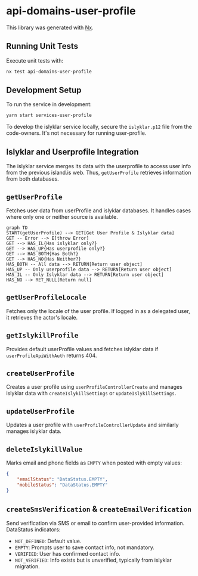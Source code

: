 # api-domains-user-profile

This library was generated with [Nx](https://nx.dev).

## Running Unit Tests

Execute unit tests with:

```bash
nx test api-domains-user-profile
```

## Development Setup

To run the service in development:

```bash
yarn start services-user-profile
```

To develop the islyklar service locally, secure the `islyklar.p12` file from the code-owners. It's not necessary for running user-profile.

## Islyklar and Userprofile Integration

The islyklar service merges its data with the userprofile to access user info from the previous island.is web. Thus, `getUserProfile` retrieves information from both databases.

## `getUserProfile`

Fetches user data from userProfile and islyklar databases. It handles cases where only one or neither source is available.

```mermaid
graph TD
START(getUserProfile) --> GET[Get User Profile & Islyklar data]
GET -- Error --> E[throw Error]
GET --> HAS_IL{Has islyklar only?}
GET --> HAS_UP{Has userprofile only?}
GET --> HAS_BOTH{Has Both?}
GET --> HAS_NO{Has Neither?}
HAS_BOTH -- All data --> RETURN[Return user object]
HAS_UP -- Only userprofile data --> RETURN[Return user object]
HAS_IL -- Only Islyklar data --> RETURN[Return user object]
HAS_NO --> RET_NULL[Return null]
```

## `getUserProfileLocale`

Fetches only the locale of the user profile. If logged in as a delegated user, it retrieves the actor's locale.

## `getIslykillProfile`

Provides default userProfile values and fetches islyklar data if `userProfileApiWithAuth` returns 404.

## `createUserProfile`

Creates a user profile using `userProfileControllerCreate` and manages islyklar data with `createIslykillSettings` or `updateIslykillSettings`.

## `updateUserProfile`

Updates a user profile with `userProfileControllerUpdate` and similarly manages islyklar data.

## `deleteIslykillValue`

Marks email and phone fields as `EMPTY` when posted with empty values:

```json
{
	"emailStatus": "DataStatus.EMPTY",
	"mobileStatus": "DataStatus.EMPTY"
}
```

## `createSmsVerification` & `createEmailVerification`

Send verification via SMS or email to confirm user-provided information. DataStatus indicators:

- `NOT_DEFINED`: Default value.
- `EMPTY`: Prompts user to save contact info, not mandatory.
- `VERIFIED`: User has confirmed contact info.
- `NOT_VERIFIED`: Info exists but is unverified, typically from islyklar migration.